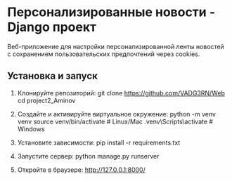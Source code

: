 # Персонализированные новости - Django проект

Веб-приложение для настройки персонализированной ленты новостей с сохранением пользовательских предпочтений через cookies.

## Установка и запуск

1. Клонируйте репозиторий:
git clone <https://github.com/VADG3RN/Web>
cd project2_Aminov

2. Создайте и активируйте виртуальное окружение:
python -m venv venv
source venv/bin/activate  # Linux/Mac
.venv\Scripts\activate  # Windows

3. Установите зависимости:
pip install -r requirements.txt

4. Запустите сервер:
python manage.py runserver

5. Откройте в браузере: http://127.0.0.1:8000/